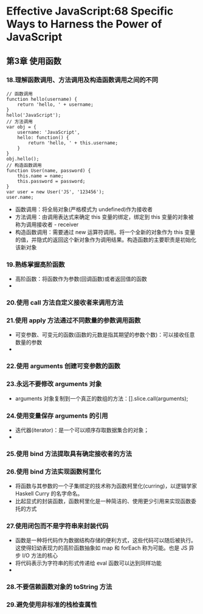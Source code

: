 # Effective JavaScript:68 Specific Ways to Harness the Power of JavaScript

## 第3章 使用函数

### 18.理解函数调用、方法调用及构造函数调用之间的不同
```JS
// 函数调用
function hello(username) {
    return 'hello, ' + username;
}
hello('JavaScript');
// 方法调用
var obj = {
    username: 'JavaScript',
    hello: function() {
        return 'hello, ' + this.username;
    }
}
obj.hello();
// 构造函数调用
function User(name, password) {
    this.name = name;
    this.password = password;
}
var user = new User('JS', '123456');
user.name;
```
* 函数调用：将全局对象(严格模式为 undefined)作为接收者
* 方法调用：由调用表达式来确定 this 变量的绑定，绑定到 this 变量的对象被称为调用接收者 - receiver
* 构造函数调用：需要通过 new 运算符调用。将一个全新的对象作为 this 变量的值，并隐式的返回这个新对象作为调用结果。构造函数的主要职责是初始化该新对象

### 19.熟练掌握高阶函数
* 高阶函数：将函数作为参数(回调函数)或者返回值的函数
* 

### 20.使用 call 方法自定义接收者来调用方法

### 21.使用 apply 方法通过不同数量的参数调用函数
* 可变参数、可变元的函数(函数的元数是指其期望的参数个数)：可以接收任意数量的参数
* 

### 22.使用 arguments 创建可变参数的函数

### 23.永远不要修改 arguments 对象
* arguments 对象复制到一个真正的数组的方法：[].slice.call(arguments);

### 24.使用变量保存 arguments 的引用
* 迭代器(iterator)：是一个可以顺序存取数据集合的对象；
* 

### 25.使用 bind 方法提取具有确定接收者的方法

### 26.使用 bind 方法实现函数柯里化
* 将函数与其参数的一个子集绑定的技术称为函数柯里化(curring)，以逻辑学家 Haskell Curry 的名字命名。
* 比起显式的封装函数，函数柯里化是一种简洁的、使用更少引用来实现函数委托的方式

### 27.使用闭包而不是字符串来封装代码
* 函数是一种将代码作为数据结构存储的便利方式，这些代码可以随后被执行。这使得妇幼表现力的高阶函数抽象如 map 和 forEach 称为可能。也是 JS 异步 I/O 方法的核心
* 将代码表示为字符串的形式传递给 eval 函数可以达到同样功能
* 

### 28.不要信赖函数对象的 toString 方法

### 29.避免使用非标准的栈检查属性